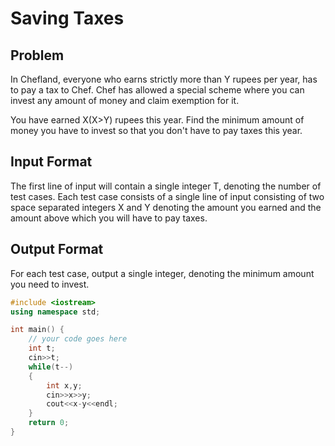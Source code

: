 # Saving Taxes
## Problem
In Chefland, everyone who earns strictly more than Y rupees per year, has to pay a tax to Chef. Chef has allowed a special scheme where you can invest any amount of money and claim exemption for it.

You have earned X(X>Y) rupees this year. Find the minimum amount of money you have to invest so that you don't have to pay taxes this year.

## Input Format
The first line of input will contain a single integer T, denoting the number of test cases.
Each test case consists of a single line of input consisting of two space separated integers X and Y denoting the amount you earned and the amount above which you will have to pay taxes.
## Output Format
For each test case, output a single integer, denoting the minimum amount you need to invest.

```cpp
#include <iostream>
using namespace std;

int main() {
	// your code goes here
	int t;
	cin>>t;
	while(t--)
	{
	    int x,y;
	    cin>>x>>y;
	    cout<<x-y<<endl;
	}
	return 0;
}
```